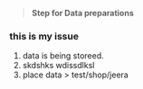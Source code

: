 > **Step for Data preparations**
### this is my issue
1) data is being storeed.
2) skdshks
wdissdlksl
3) place data > test/shop/jeera
